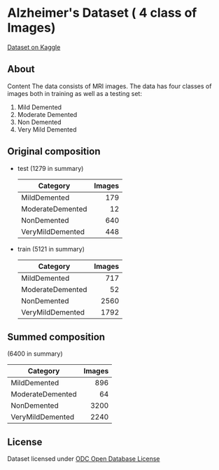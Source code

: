 # Alzheimer's Dataset ( 4 class of Images)

[Dataset on Kaggle](https://www.kaggle.com/datasets/tourist55/alzheimers-dataset-4-class-of-images)

## About

Content
The data consists of MRI images. The data has four classes of images both in training as well as a testing set:

1. Mild Demented
2. Moderate Demented
3. Non Demented
4. Very Mild Demented

## Original composition

- test (1279 in summary)

  |     Category     |  Images  |
  | ---------------- | --------:|
  | MildDemented     |      179 |
  | ModerateDemented |       12 |
  | NonDemented      |      640 |
  | VeryMildDemented |      448 |

- train (5121 in summary)

  |     Category     |  Images  |
  | ---------------- | --------:|
  | MildDemented     |      717 |
  | ModerateDemented |       52 |
  | NonDemented      |     2560 |
  | VeryMildDemented |     1792 |

## Summed composition

(6400 in summary)

|     Category     |  Images  |
| ---------------- | --------:|
| MildDemented     |      896 |
| ModerateDemented |       64 |
| NonDemented      |     3200 |
| VeryMildDemented |     2240 |

## License

Dataset licensed under [ODC Open Database License](https://opendatacommons.org/licenses/odbl/1-0/)

